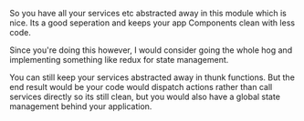 So you have all your services etc abstracted away in this module which is nice. Its a good seperation and keeps your
app Components clean with less code. 

Since you're doing this however, I would consider going the whole hog and implementing something like redux for state management. 

You can still keep your services abstracted away in thunk functions. But the end result would be your code would dispatch actions rather than call services directly so its still clean, but you would also have a global state management behind your application.